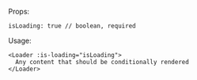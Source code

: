 Props:
```
isLoading: true // boolean, required
```

Usage:
```vue
<Loader :is-loading="isLoading">
  Any content that should be conditionally rendered
</Loader>
```
